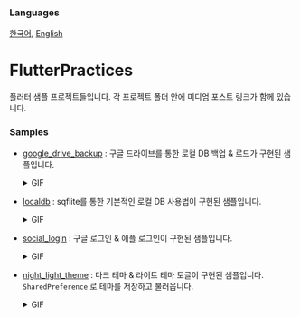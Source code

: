 ### Languages
[한국어](https://github.com/jhj0517/FlutterPractices/blob/master/README.md),  [English](https://github.com/jhj0517/FlutterPractices/blob/master/README_en.md)

# FlutterPractices
플러터 샘플 프로젝트들입니다. 각 프로젝트 폴더 안에 미디엄 포스트 링크가 함께 있습니다.

### Samples
- [google_drive_backup](https://github.com/jhj0517/FlutterPractices/tree/master/google_drive_backup) : 구글 드라이브를 통한 로컬 DB 백업 & 로드가 구현된 샘플입니다.
  <details> <summary>GIF</summary> 
  
  ![demo](https://github.com/jhj0517/FlutterPractices/assets/97279763/870f02ed-863f-46e5-823f-037cdaffeaa5)

  </details>

- [localdb](https://github.com/jhj0517/FlutterPractices/tree/master/localdb) : sqflite를 통한 기본적인 로컬 DB 사용법이 구현된 샘플입니다.
  <details> <summary>GIF</summary> 
  
  ![demo](https://github.com/jhj0517/FlutterPractices/assets/97279763/d28834a3-0ac3-42d5-8319-838f85354d99)

  </details>

- [social_login](https://github.com/jhj0517/FlutterPractices/tree/master/social_login) : 구글 로그인 & 애플 로그인이 구현된 샘플입니다.
  <details> <summary>GIF</summary> 
  
  ![demo](https://github.com/jhj0517/FlutterPractices/assets/97279763/9a0de492-4044-4629-b437-80cfafdedd62)

  </details>

- [night_light_theme](https://github.com/jhj0517/FlutterPractices/tree/master/night_light_theme) : 다크 테마 & 라이트 테마 토글이 구현된 샘플입니다. `SharedPreference` 로 테마를 저장하고 불러옵니다.
  <details> <summary>GIF</summary> 
  
  ![demo](https://github.com/jhj0517/FlutterPractices/assets/97279763/7f331608-1ce8-4e9e-b271-a672f14dd2e4)

  </details>

